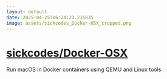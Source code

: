 ```yaml
---
layout: default
date: 2025-04-25T06:24:23.215835
image: assets/sickcodes_Docker-OSX_cropped.png
---
```


# [sickcodes/Docker-OSX](https://github.com/sickcodes/Docker-OSX)

Run macOS in Docker containers using QEMU and Linux tools
